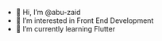 - 👋 Hi, I’m @abu-zaid
- 👀 I’m interested in Front End Development
- 🌱 I’m currently learning Flutter

